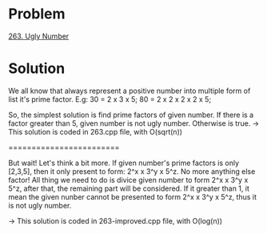# Problem
[263. Ugly Number](https://leetcode.com/problems/ugly-number/)

# Solution
We all know that always represent a positive number into multiple form of list it's prime factor.
E.g: 
30 = 2 x 3 x 5;
80 = 2 x 2 x 2 x 2 x 5;

So, the simplest solution is find prime factors of given number. If there is a factor greater than 5, given number is not ugly number. Otherwise is true.
-> This solution is coded in 263.cpp file, with O(sqrt(n))

========================

But wait! Let's think a bit more.
If given number's prime factors is only [2,3,5], then it only present to form: 2^x x 3^y x 5^z. No more anything else factor!
All thing we need to do is divice given number to form 2^x x 3^y x 5^z, after that, the remaining part will be considered. If it greater than 1, it mean the given nunber cannot be presented to form 2^x x 3^y x 5^z, thus it is not ugly number.

-> This solution is coded in 263-improved.cpp file, with O(log(n))